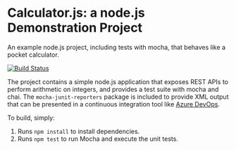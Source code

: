 Calculator.js: a node.js Demonstration Project
==============================================
An example node.js project, including tests with mocha, that behaves like
a pocket calculator.

[![Build Status](https://kasunkdemos.visualstudio.com/GitHub%20Open%20Source%20Projects/_apis/build/status/halclewis.calculator?branchName=master)](https://kasunkdemos.visualstudio.com/GitHub%20Open%20Source%20Projects/_build/latest?definitionId=22?branchName=master)

The project contains a simple node.js application that exposes REST APIs
to perform arithmetic on integers, and provides a test suite with mocha
and chai.  The `mocha-junit-reporters` package is included to provide XML
output that can be presented in a continuous integration tool like
[Azure DevOps](https://azure.com/devops).

To build, simply:

1. Runs `npm install` to install dependencies.
2. Runs `npm test` to run Mocha and execute the unit tests.

